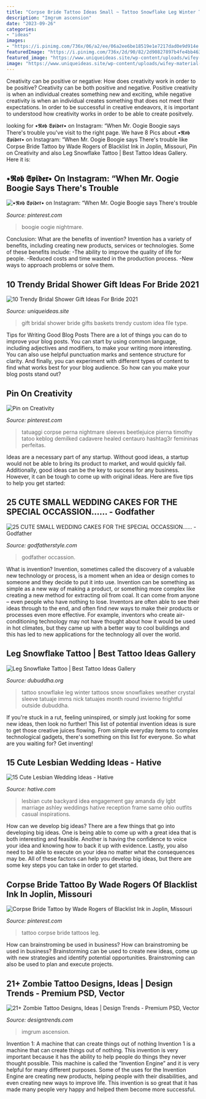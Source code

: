```yaml
---
title: "Corpse Bride Tattoo Ideas Small ~ Tattoo Snowflake Leg Winter Tattoos Snow Snowflakes Weather Crystal Sleeve Tatuaje Imms Nick Tatuajes Month Round Invierno Frightful Outside Dubuddha"
description: "Imgrum ascension"
date: "2023-09-26"
categories:
- "ideas"
images:
- "https://i.pinimg.com/736x/06/a2/ee/06a2ee6be18519e1e7217dad0e9d914e.jpg"
featuredImage: "https://i.pinimg.com/736x/2d/90/82/2d90827897b4fe4bb463b70a21f0906e--corpse-bride-tattoo-leg-tattoos.jpg"
featured_image: "https://www.uniqueideas.site/wp-content/uploads/wifey-material-bridal-gift-baskets-custom-gifts-and-gift-3.jpg"
image: "https://www.uniqueideas.site/wp-content/uploads/wifey-material-bridal-gift-baskets-custom-gifts-and-gift-3.jpg"
---
```



Creativity can be positive or negative: How does creativity work in order to be positive?
Creativity can be both positive and negative. Positive creativity is when an individual creates something new and exciting, while negative creativity is when an individual creates something that does not meet their expectations. In order to be successful in creative endeavors, it is important to understood how creativity works in order to be able to create positvely.

	

		
looking for •𝕽𝖔𝖇 𝕾𝖕𝖎𝖉𝖊𝖗• on Instagram: “When Mr. Oogie Boogie says There&#039;s trouble you've visit to the right page. We have 8 Pics about •𝕽𝖔𝖇 𝕾𝖕𝖎𝖉𝖊𝖗• on Instagram: “When Mr. Oogie Boogie says There&#039;s trouble like Corpse Bride Tattoo by Wade Rogers of Blacklist Ink in Joplin, Missouri, Pin on Creativity and also Leg Snowflake Tattoo | Best Tattoo Ideas Gallery. Here it is:
		
    
## •𝕽𝖔𝖇 𝕾𝖕𝖎𝖉𝖊𝖗• On Instagram: “When Mr. Oogie Boogie Says There&#039;s Trouble

<img loading=lazy src="https://i.pinimg.com/736x/06/a2/ee/06a2ee6be18519e1e7217dad0e9d914e.jpg" onerror="this.onerror=null;this.src='https://tse2.mm.bing.net/th?id=OIP.Dy0tAB9-wgrTNcOft-cUCwHaIN&amp;pid=15.1';" alt="•𝕽𝖔𝖇 𝕾𝖕𝖎𝖉𝖊𝖗• on Instagram: “When Mr. Oogie Boogie says There&#039;s trouble">

_Source: pinterest.com_

>boogie oogie nightmare. 

	

Conclusion: What are the benefits of invention?
Invention has a variety of benefits, including creating new products, services or technologies. Some of these benefits include: 
-The ability to improve the quality of life for people. 
-Reduced costs and time wasted in the production process.
-New ways to approach problems or solve them.

    
## 10 Trendy Bridal Shower Gift Ideas For Bride 2021

<img loading=lazy src="https://www.uniqueideas.site/wp-content/uploads/wifey-material-bridal-gift-baskets-custom-gifts-and-gift-3.jpg" onerror="this.onerror=null;this.src='https://tse4.mm.bing.net/th?id=OIP.HGhYyX0La7W6dnpAxEST9QHaFj&amp;pid=15.1';" alt="10 Trendy Bridal Shower Gift Ideas For Bride 2021">

_Source: uniqueideas.site_

>gift bridal shower bride gifts baskets trendy custom idea file type. 

	

Tips for Writing Good Blog Posts
There are a lot of things you can do to improve your blog posts. You can start by using common language, including adjectives and modifiers, to make your writing more interesting. You can also use helpful punctuation marks and sentence structure for clarity. And finally, you can experiment with different types of content to find what works best for your blog audience. So how can you make your blog posts stand out?

    
## Pin On Creativity

<img loading=lazy src="https://i.pinimg.com/736x/b0/5c/42/b05c42beddd7ccb99be3a41ecb8e277e.jpg" onerror="this.onerror=null;this.src='https://tse2.mm.bing.net/th?id=OIP.MIh_4lcP3YnK8d9OhGtmWgHaKH&amp;pid=15.1';" alt="Pin on Creativity">

_Source: pinterest.com_

>tatuaggi corpse perna nightmare sleeves beetlejuice pierna timothy tatoo keblog demilked cadavere healed centauro hashtag3r femininas perfeitas. 

	

Ideas are a necessary part of any startup. Without good ideas, a startup would not be able to bring its product to market, and would quickly fail. Additionally, good ideas can be the key to success for any business. However, it can be tough to come up with original ideas. Here are five tips to help you get started: 

    
## 25 CUTE SMALL WEDDING CAKES FOR THE SPECIAL OCCASSION...... - Godfather

<img loading=lazy src="https://godfatherstyle.com/wp-content/uploads/2016/01/Mini-Wedding-Cake-Ideas..jpeg" onerror="this.onerror=null;this.src='https://tse1.mm.bing.net/th?id=OIP.ZQR1sl92XAUtINBeSq93sAHaJ4&amp;pid=15.1';" alt="25 CUTE SMALL WEDDING CAKES FOR THE SPECIAL OCCASSION...... - Godfather">

_Source: godfatherstyle.com_

>godfather occassion. 

	

What is invention?
Invention, sometimes called the discovery of a valuable new technology or process, is a moment when an idea or design comes to someone and they decide to put it into use. Invention can be something as simple as a new way of making a product, or something more complex like creating a new method for extracting oil from coal. It can come from anyone – even people who have nothing to lose. Inventors are often able to see their ideas through to the end, and often find new ways to make their products or processes even more effective. For example, inventors who create air-conditioning technology may not have thought about how it would be used in hot climates, but they came up with a better way to cool buildings and this has led to new applications for the technology all over the world.

    
## Leg Snowflake Tattoo | Best Tattoo Ideas Gallery

<img loading=lazy src="http://www.dubuddha.org/wp-content/uploads/2018/01/Leg-Snowflake-Tattoo-by-Nick-Imms-728x864.jpg" onerror="this.onerror=null;this.src='https://tse1.mm.bing.net/th?id=OIP.NPW_UVzjwK6qb8XCqWzkdAHaIy&amp;pid=15.1';" alt="Leg Snowflake Tattoo | Best Tattoo Ideas Gallery">

_Source: dubuddha.org_

>tattoo snowflake leg winter tattoos snow snowflakes weather crystal sleeve tatuaje imms nick tatuajes month round invierno frightful outside dubuddha. 

	

If you're stuck in a rut, feeling uninspired, or simply just looking for some new ideas, then look no further! This list of potential invention ideas is sure to get those creative juices flowing. From simple everyday items to complex technological gadgets, there's something on this list for everyone. So what are you waiting for? Get inventing!

    
## 15 Cute Lesbian Wedding Ideas - Hative

<img loading=lazy src="https://hative.com/wp-content/uploads/2014/11/lesbian-wedding-ideas/8-lesbian-wedding-ideas.jpg" onerror="this.onerror=null;this.src='https://tse3.mm.bing.net/th?id=OIP.psgT0AwONYKUJfh1wEklMQHaLG&amp;pid=15.1';" alt="15 Cute Lesbian Wedding Ideas - Hative">

_Source: hative.com_

>lesbian cute backyard idea engagement gay amanda diy lgbt marriage ashley weddings hative reception frame same ohio outfits casual inspirations. 

	

How can we develop big ideas?
There are a few things that go into developing big ideas. One is being able to come up with a great idea that is both interesting and feasible. Another is having the confidence to voice your idea and knowing how to back it up with evidence. Lastly, you also need to be able to execute on your idea no matter what the consequences may be. All of these factors can help you develop big ideas, but there are some key steps you can take in order to get started.

    
## Corpse Bride Tattoo By Wade Rogers Of Blacklist Ink In Joplin, Missouri

<img loading=lazy src="https://i.pinimg.com/736x/2d/90/82/2d90827897b4fe4bb463b70a21f0906e--corpse-bride-tattoo-leg-tattoos.jpg" onerror="this.onerror=null;this.src='https://tse4.mm.bing.net/th?id=OIP.g-UQEsWGhHHubJPFXTMyTQHaLH&amp;pid=15.1';" alt="Corpse Bride Tattoo by Wade Rogers of Blacklist Ink in Joplin, Missouri">

_Source: pinterest.com_

>tattoo corpse bride tattoos leg. 

	

How can brainstroming be used in business?
How can brainstroming be used in business? Brainstorming can be used to create new ideas, come up with new strategies and identify potential opportunities. Brainstroming can also be used to plan and execute projects.

    
## 21+ Zombie Tattoo Designs, Ideas | Design Trends - Premium PSD, Vector

<img loading=lazy src="https://images.designtrends.com/wp-content/uploads/2016/07/22175926/Cartoon-Zombie-Tattoo-Design.jpg" onerror="this.onerror=null;this.src='https://tse2.mm.bing.net/th?id=OIP.b_k_joiKHaQYQMQC58pPMgHaHa&amp;pid=15.1';" alt="21+ Zombie Tattoo Designs, Ideas | Design Trends - Premium PSD, Vector">

_Source: designtrends.com_

>imgrum ascension. 

	

Invention 1: A machine that can create things out of nothing
Invention 1 is a machine that can create things out of nothing. This invention is very important because it has the ability to help people do things they never thought possible. This machine is called the “Invention Engine” and it is very helpful for many different purposes. Some of the uses for the Invention Engine are creating new products, helping people with their disabilities, and even creating new ways to improve life. This invention is so great that it has made many people very happy and helped them become more successful.

